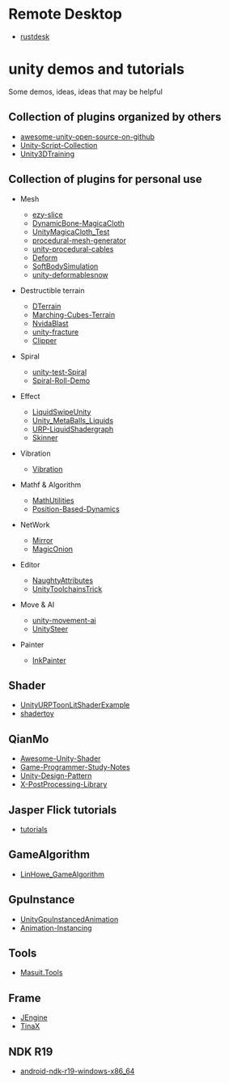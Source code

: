 # Remote Desktop
* [rustdesk](https://github.com/rustdesk/rustdesk)

# unity demos and tutorials

Some demos, ideas, ideas that may be helpful

## Collection of plugins organized by others
* [awesome-unity-open-source-on-github](https://github.com/baba-s/awesome-unity-open-source-on-github)
* [Unity-Script-Collection](https://github.com/michidk/Unity-Script-Collection)
* [Unity3DTraining](https://github.com/XINCGer/Unity3DTraining)

## Collection of plugins for personal use
* Mesh
  * [ezy-slice](https://github.com/DavidArayan/ezy-slice)
  * [DynamicBone-MagicaCloth](https://github.com/distony970/DynamicBone-MagicaCloth)
  * [UnityMagicaCloth_Test](https://github.com/bilter1001/UnityMagicaCloth_Test)
  * [procedural-mesh-generator](https://github.com/rystills/procedural-mesh-generator)
  * [unity-procedural-cables](https://github.com/henrihanot/unity-procedural-cables)
  * [Deform](https://github.com/keenanwoodall/Deform)
  * [SoftBodySimulation](https://github.com/chrismarch/SoftBodySimulation)
  * [unity-deformablesnow](https://github.com/thnewlands/unity-deformablesnow)

* Destructible terrain
  * [DTerrain](https://github.com/Ideefixze/DTerrain)
  * [Marching-Cubes-Terrain](https://github.com/Eldemarkki/Marching-Cubes-Terrain)
  * [NvidaBlast](https://github.com/liuhuixin/NvidaBlast)
  * [unity-fracture](https://github.com/ElasticSea/unity-fracture)
  * [Clipper](https://github.com/Geri-Borbas/Clipper)
  
  
* Spiral
  * [unity-test-Spiral](https://github.com/becky3/unity-test-Spiral)
  * [Spiral-Roll-Demo](https://github.com/eray-kurtulus/Spiral-Roll-Demo)

* Effect
  * [LiquidSwipeUnity](https://github.com/FaizanDurrani/LiquidSwipeUnity)
  * [Unity_MetaBalls_Liquids](https://github.com/Nesh108/Unity_MetaBalls_Liquids)
  * [URP-LiquidShadergraph](https://github.com/aniruddhahar/URP-LiquidShadergraph)
  * [Skinner](https://github.com/keijiro/Skinner)

* Vibration
  * [Vibration](https://github.com/BenoitFreslon/Vibration)

* Mathf & Algorithm
  * [MathUtilities](https://github.com/zalo/MathUtilities)
  * [Position-Based-Dynamics](https://github.com/Scrawk/Position-Based-Dynamics)

* NetWork
  * [Mirror](https://github.com/vis2k/Mirror)
  * [MagicOnion](https://github.com/Cysharp/MagicOnion)

* Editor
  * [NaughtyAttributes](https://github.com/dbrizov/NaughtyAttributes)
  * [UnityToolchainsTrick](https://github.com/XINCGer/UnityToolchainsTrick)

* Move & AI
  * [unity-movement-ai](https://github.com/sturdyspoon/unity-movement-ai)
  * [UnitySteer](https://github.com/ricardojmendez/UnitySteer)

* Painter
  * [InkPainter](https://github.com/EsProgram/InkPainter)

## Shader
* [UnityURPToonLitShaderExample](https://github.com/ColinLeung-NiloCat/UnityURPToonLitShaderExample)
* [shadertoy](https://www.shadertoy.com/)

## QianMo
* [Awesome-Unity-Shader](https://github.com/QianMo/Awesome-Unity-Shader)
* [Game-Programmer-Study-Notes](https://github.com/QianMo/Game-Programmer-Study-Notes)
* [Unity-Design-Pattern](https://github.com/QianMo/Unity-Design-Pattern)
* [X-PostProcessing-Library](https://github.com/QianMo/X-PostProcessing-Library)

## Jasper Flick tutorials
* [tutorials](https://catlikecoding.com/unity/tutorials/)

## GameAlgorithm
* [LinHowe_GameAlgorithm](https://github.com/IceLanguage/LinHowe_GameAlgorithm)

## GpuInstance
* [UnityGpuInstancedAnimation](https://github.com/piti6/UnityGpuInstancedAnimation)
* [Animation-Instancing](https://github.com/Unity-Technologies/Animation-Instancing)

## Tools
* [Masuit.Tools](https://github.com/ldqk/Masuit.Tools)

## Frame
* [JEngine](https://github.com/JasonXuDeveloper/JEngine)
* [TinaX](https://github.com/yomunsam/tinax/)

## NDK R19
* [android-ndk-r19-windows-x86_64](https://dl.google.com/android/repository/android-ndk-r19-windows-x86_64.zip)
